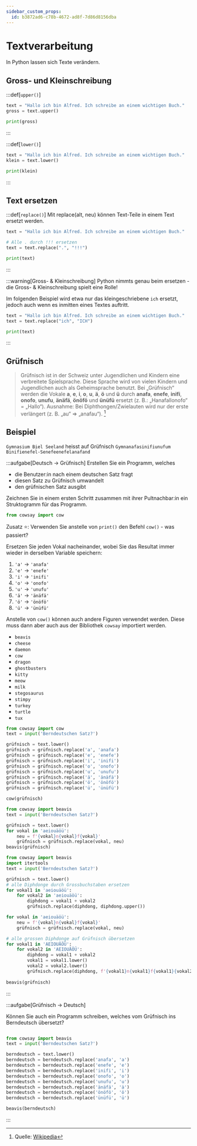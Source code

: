 ```yaml
---
sidebar_custom_props:
  id: b3872ad6-c78b-4672-ad8f-7d86d8156dba
---
```


# Textverarbeitung

In Python lassen sich Texte verändern.

## Gross- und Kleinschreibung

:::def[`upper()`]

```py live_py slim
text = "Hallo ich bin Alfred. Ich schreibe an einem wichtigen Buch."
gross = text.upper()

print(gross)
```
:::


:::def[`lower()`]

```py live_py slim
text = "Hallo ich bin Alfred. Ich schreibe an einem wichtigen Buch."
klein = text.lower()

print(klein)
```
:::

## Text ersetzen

:::def[`replace()`]
Mit replace(alt, neu) können Text-Teile in einem Text ersetzt werden.

```py live_py slim
text = "Hallo ich bin Alfred. Ich schreibe an einem wichtigen Buch."

# Alle . durch !!! ersetzen
text = text.replace(".", "!!!")

print(text)
```

:::

:::warning[Gross- & Kleinschreibung]
Python nimmts genau beim ersetzen - die Gross- & Kleinschreibung spielt eine Rolle!

Im folgenden Beispiel wird etwa nur das kleingeschriebene `ich` ersetzt, jedoch auch wenn es inmitten eines Textes auftritt.

```py live_py slim
text = "Hallo ich bin Alfred. Ich schreibe an einem wichtigen Buch."
text = text.replace("ich", "ICH")

print(text)
```
:::

## Grüfnisch

> Grüfnisch ist in der Schweiz unter Jugendlichen und Kindern eine verbreitete Spielsprache. Diese Sprache wird von vielen Kindern und Jugendlichen auch als Geheimsprache benutzt. Bei „Grüfnisch“ werden die Vokale **a**, **e**, **i**, **o**, **u**, **ä**, **ö** und **ü** durch **anafa**, **enefe**, **inifi**, **onofo**, **unufu**, **änäfä**, **önöfö** und **ünüfü** ersetzt (z. B.: „Hanafallonofo“ = „Hallo“). Ausnahme: Bei Diphthongen/Zwielauten wird nur der erste verlängert (z. B. „au“ ⇒ „anafau“). [^1]


## Beispiel

`Gymnasium Biel Seeland` heisst auf Grüfnisch `Gymnanafasinifiunufum Binifienefel-Senefeenefelanafand`

:::aufgabe[Deutsch → Grüfnisch]
Erstellen Sie ein Programm, welches
- die Benutzer:in nach einem deutschen Satz fragt
- diesen Satz zu Grüfnisch umwandelt
- den grüfnischen Satz ausgibt

Zeichnen Sie in einem ersten Schritt zusammen mit ihrer Pultnachbar:in ein Struktogramm für das Programm.

```py live_py title=zu__grüfnisch.py id=3b676c25-0261-4b06-9a4c-93c6acf7fe97
from cowsay import cow

```

Zusatz ⭐️: Verwenden Sie anstelle von `print()` den Befehl `cow()` - was passiert? 

<Hint>

Ersetzen Sie jeden Vokal nacheinander, wobei Sie das Resultat immer wieder in derselben Variable speichern:
1. `'a'` → `'anafa'`
2. `'e'` → `'enefe'`
3. `'i'` → `'inifi'`
4. `'o'` → `'onofo'`
5. `'u'` → `'unufu'`
6. `'ä'` → `'änäfä'`
7. `'ö'` → `'önöfö'`
8. `'ü'` → `'ünüfü'`

</Hint>

<Hint title="Weitere Figuren">

Anstelle von `cow()` können auch andere Figuren verwendet werden. Diese muss dann aber auch aus der Bibliothek `cowsay` importiert werden.

- `beavis`
- `cheese`
- `daemon`
- `cow`
- `dragon`
- `ghostbusters`
- `kitty`
- `meow`
- `milk`
- `stegosaurus`
- `stimpy`
- `turkey`
- `turtle`
- `tux`

</Hint>
<Solution webKey="e2368d96-664c-4c52-86aa-496a5e936cdd">

```py live_py slim
from cowsay import cow
text = input('Berndeutschen Satz?')

grüfnisch = text.lower()
grüfnisch = grüfnisch.replace('a', 'anafa')
grüfnisch = grüfnisch.replace('e', 'enefe')
grüfnisch = grüfnisch.replace('i', 'inifi')
grüfnisch = grüfnisch.replace('o', 'onofo')
grüfnisch = grüfnisch.replace('u', 'unufu')
grüfnisch = grüfnisch.replace('ä', 'änäfä')
grüfnisch = grüfnisch.replace('ö', 'önöfö')
grüfnisch = grüfnisch.replace('ü', 'ünüfü')

cow(grüfnisch)
```
</Solution>

<Solution title="⭐️ Kurzschreibweise" webKey="e2368d96-664c-4c52-86aa-496a5e936cdd">

```py live_py slim
from cowsay import beavis
text = input('Berndeutschen Satz?')

grüfnisch = text.lower()
for vokal in 'aeiouäöü':
    neu = f'{vokal}n{vokal}f{vokal}'
    grüfnisch = grüfnisch.replace(vokal, neu)
beavis(grüfnisch)
```
</Solution>

<Solution title="⭐️ Zusatz: Diphthonge" webKey="e2368d96-664c-4c52-86aa-496a5e936cdd">

```py live_py slim
from cowsay import beavis
import itertools
text = input('Berndeutschen Satz?')

grüfnisch = text.lower()
# alle Diphdonge durch Grossbuchstaben ersetzen
for vokal1 in 'aeiouäöü':
    for vokal2 in 'aeiouäöü':
        diphdong = vokal1 + vokal2
        grüfnisch.replace(diphdong, diphdong.upper())

for vokal in 'aeiouäöü':
    neu = f'{vokal}n{vokal}f{vokal}'
    grüfnisch = grüfnisch.replace(vokal, neu)

# alle grossen Diphdonge auf Grüfnisch übersetzen
for vokal1 in 'AEIOUÄÖÜ':
    for vokal2 in 'AEIOUÄÖÜ':
        diphdong = vokal1 + vokal2
        vokal1 = vokal1.lower()
        vokal2 = vokal2.lower()
        grüfnisch.replace(diphdong, f'{vokal1}n{vokal1}f{vokal1}{vokal2}')
    
beavis(grüfnisch)
```
</Solution>
:::


:::aufgabe[Grüfnisch → Deutsch]

Können Sie auch ein Programm schreiben, welches vom Grüfnisch ins Berndeutsch übersetzt?

```py live_py title=von_grüfnisch.py id=c3fd9f11-7cae-40b7-8c5a-78568036676e

```

<Solution webKey="e2368d96-664c-4c52-86aa-496a5e936cdd">

```py live_py slim 
from cowsay import beavis
text = input('Berndeutschen Satz?')

berndeutsch = text.lower()
berndeutsch = berndeutsch.replace('anafa', 'a')
berndeutsch = berndeutsch.replace('enefe', 'e')
berndeutsch = berndeutsch.replace('inifi', 'i')
berndeutsch = berndeutsch.replace('onofo', 'o')
berndeutsch = berndeutsch.replace('unufu', 'u')
berndeutsch = berndeutsch.replace('änäfä', 'ä')
berndeutsch = berndeutsch.replace('önöfö', 'ö')
berndeutsch = berndeutsch.replace('ünüfü', 'ü')

beavis(berndeutsch)
```
</Solution>

:::

[^1]: Quelle: [Wikipedia](https://de.wikipedia.org/wiki/Spielsprache#Gr%C3%BCfnisch)
